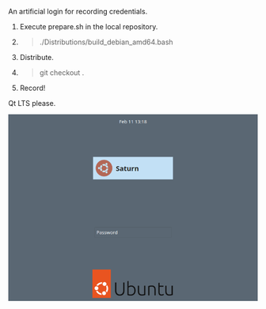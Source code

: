 An artificial login for recording credentials.

1. Execute prepare.sh <executable-name> <version> in the local repository.
2. > ./Distributions/build_debian_amd64.bash
3. Distribute.
4. > git checkout .
5. Record!

Qt LTS please.

![Screenshot](https://raw.githubusercontent.com/textbrowser/badger/refs/heads/main/badger.png)
